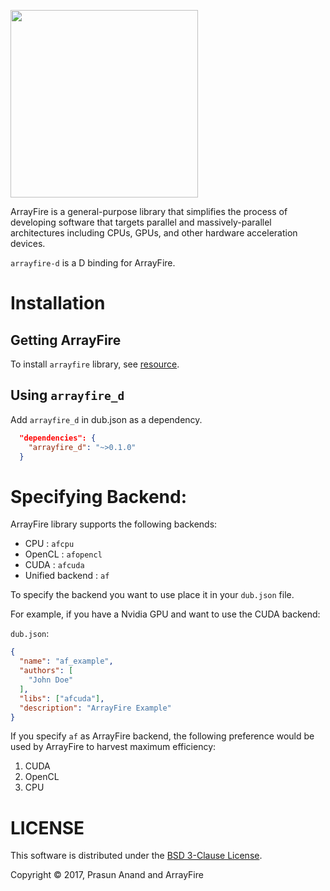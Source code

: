 <a href="http://arrayfire.com/"><img src="http://arrayfire.com/logos/arrayfire_logo_whitebkgnd.png" width="300"></a>

ArrayFire is a general-purpose library that simplifies the process of developing
software that targets parallel and massively-parallel architectures including
CPUs, GPUs, and other hardware acceleration devices.

`arrayfire-d` is a D binding for ArrayFire.

# Installation

## Getting ArrayFire

To install `arrayfire` library, see [resource](https://github.com/arrayfire/arrayfire/wiki).

## Using `arrayfire_d`

Add `arrayfire_d` in dub.json as a dependency.

```json
  "dependencies": {
    "arrayfire_d": "~>0.1.0"
  }
```

# Specifying Backend:

ArrayFire library supports the following backends:
* CPU : `afcpu`
* OpenCL : `afopencl`
* CUDA : `afcuda`
* Unified backend :  `af`

To specify the backend you want to use place it in your `dub.json` file.

For example, if you have a Nvidia GPU and want to use the CUDA backend:

`dub.json`:
```json
{
  "name": "af_example",
  "authors": [
    "John Doe"
  ],
  "libs": ["afcuda"],
  "description": "ArrayFire Example"
}

```

If you specify `af` as ArrayFire backend, the following preference would be used by ArrayFire
to harvest maximum efficiency:
1. CUDA
2. OpenCL
3. CPU

# LICENSE

This software is distributed under the [BSD 3-Clause License](LICENSE).

Copyright © 2017, Prasun Anand and ArrayFire
